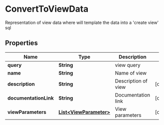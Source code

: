

# ConvertToViewData

Representation of view data where will template the data into a 'create view' sql

## Properties

| Name | Type | Description | Notes |
|------------ | ------------- | ------------- | -------------|
|**query** | **String** | view query |  |
|**name** | **String** | Name of view |  |
|**description** | **String** | Description of view |  [optional] |
|**documentationLink** | **String** | Documentation link |  [optional] |
|**viewParameters** | [**List&lt;ViewParameter&gt;**](ViewParameter.md) | View parameters |  [optional] |




